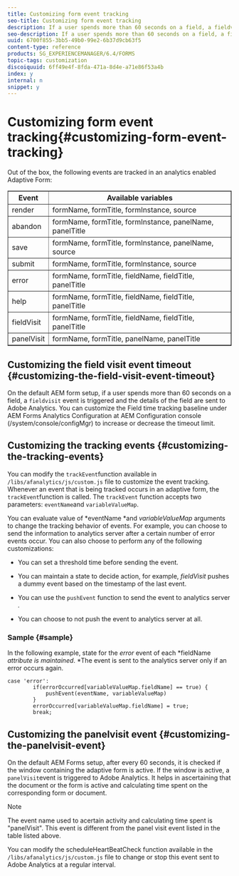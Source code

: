 ```yaml
---
title: Customizing form event tracking
seo-title: Customizing form event tracking
description: If a user spends more than 60 seconds on a field, a fieldvisit event is triggered and the details of the field are sent to Adobe SiteCatalyst.
seo-description: If a user spends more than 60 seconds on a field, a fieldvisit event is triggered and the details of the field are sent to Adobe SiteCatalyst.
uuid: 6700f855-3bb5-49b0-99e2-6b37d9cb63f5
content-type: reference
products: SG_EXPERIENCEMANAGER/6.4/FORMS
topic-tags: customization
discoiquuid: 6ff49e4f-8fda-471a-8d4e-a71e86f53a4b
index: y
internal: n
snippet: y
---
```


# Customizing form event tracking{#customizing-form-event-tracking}

Out of the box, the following events are tracked in an analytics enabled Adaptive Form:

<table border="1" cellpadding="1" cellspacing="0" width="100%"> 
 <tbody> 
  <tr> 
   <th>Event</th> 
   <th>Available variables</th> 
  </tr> 
  <tr> 
   <td>render</td> 
   <td>formName, formTitle, formInstance, source</td> 
  </tr> 
  <tr> 
   <td>abandon</td> 
   <td>formName, formTitle, formInstance, panelName, panelTitle</td> 
  </tr> 
  <tr> 
   <td>save</td> 
   <td>formName, formTitle, formInstance, panelName, source</td> 
  </tr> 
  <tr> 
   <td>submit</td> 
   <td>formName, formTitle, formInstance, source</td> 
  </tr> 
  <tr> 
   <td>error</td> 
   <td>formName, formTitle, fieldName, fieldTitle, panelTitle</td> 
  </tr> 
  <tr> 
   <td>help</td> 
   <td>formName, formTitle, fieldName, fieldTitle, panelTitle</td> 
  </tr> 
  <tr> 
   <td>fieldVisit</td> 
   <td>formName, formTitle, fieldName, fieldTitle, panelTitle<br /> </td> 
  </tr> 
  <tr> 
   <td>panelVisit</td> 
   <td>formName, formTitle, panelName, panelTitle</td> 
  </tr> 
 </tbody> 
</table>

## Customizing the field visit event timeout {#customizing-the-field-visit-event-timeout}

On the default AEM form setup, if a user spends more than 60 seconds on a field, a `fieldvisit` event is triggered and the details of the field are sent to Adobe Analytics. You can customize the Field time tracking baseline under AEM Forms Analytics Configuration at AEM Configuration console (/system/console/configMgr) to increase or decrease the timeout limit.

## Customizing the tracking events {#customizing-the-tracking-events}

You can modify the `trackEvent`function available in `/libs/afanalytics/js/custom.js` file to customize the event tracking. Whenever an event that is being tracked occurs in an adaptive form, the `trackEvent`function is called. The `trackEvent` function accepts two parameters: `eventName`and `variableValueMap`.

You can evaluate value of *eventName *and *variableValueMap* arguments to change the tracking behavior of events. For example, you can choose to send the information to analytics server after a certain number of error events occur. You can also choose to perform any of the following customizations:

* You can set a threshold time before sending the event.  
* You can maintain a state to decide action, for example, *fieldVisit* pushes a dummy event based on the timestamp of the last event.
* You can use the `pushEvent` function to send the event to analytics server *.*

* You can choose to not push the event to analytics server at all.

### Sample {#sample}

In the following example, state for the *error* event of each *fieldName *attribute is maintained*. *The event is sent to the analytics server only if an error occurs again.

```
case 'error':
        if(errorOccurred[variableValueMap.fieldName] == true) {
            pushEvent(eventName, variableValueMap)
        }
        errorOccurred[variableValueMap.fieldName] = true;
        break;
```

## Customizing the panelvisit event {#customizing-the-panelvisit-event}

On the default AEM Forms setup, after every 60 seconds, it is checked if the window containing the adaptive form is active. If the window is active, a `panelVisit`event is triggered to Adobe Analytics. It helps in ascertaining that the document or the form is active and calculating time spent on the corresponding form or document.

>[!NOTE]
>
>The event name used to acertain activity and calculating time spent is "panelVisit". This event is different from the panel visit event listed in the table listed above.

You can modify the scheduleHeartBeatCheck function available in the `/libs/afanalytics/js/custom.js` file to change or stop this event sent to Adobe Analytics at a regular interval.
